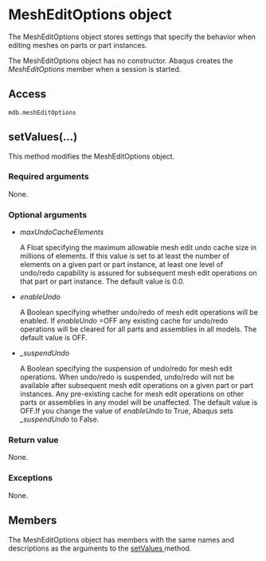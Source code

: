 # MeshEditOptions object

The MeshEditOptions object stores settings that specify the behavior when editing meshes on parts or part instances.

The MeshEditOptions object has no constructor. Abaqus creates the *MeshEditOptions* member when a session is started.

## Access

```
mdb.meshEditOptions
```

## setValues(...)



This method modifies the MeshEditOptions object.



### Required arguments

None.

### Optional arguments

- *maxUndoCacheElements*

  A Float specifying the maximum allowable mesh edit undo cache size in millions of elements. If this value is set to at least the number of elements on a given part or part instance, at least one level of undo/redo capability is assured for subsequent mesh edit operations on that part or part instance. The default value is 0.0.

- *enableUndo*

  A Boolean specifying whether undo/redo of mesh edit operations will be enabled. If *enableUndo* =OFF any existing cache for undo/redo operations will be cleared for all parts and assemblies in all models. The default value is OFF.

- *_suspendUndo*

  A Boolean specifying the suspension of undo/redo for mesh edit operations. When undo/redo is suspended, undo/redo will not be available after subsequent mesh edit operations on a given part or part instances. Any pre-existing cache for mesh edit operations on other parts or assemblies in any model will be unaffected. The default value is OFF.If you change the value of *enableUndo* to True, Abaqus sets *_suspendUndo* to False.

### Return value

None.

### Exceptions

None.



## Members

The MeshEditOptions object has members with the same names and descriptions as the arguments to the [setValues ](https://help.3ds.com/2022/english/DSSIMULIA_Established/SIMACAEKERRefMap/simaker-c-mesheditoptionspyc.htm?ContextScope=all#simaker-mesheditoptionssetvaluespyc)method.